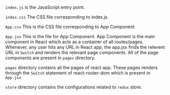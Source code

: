 `index.js` is the JavaScript entry point.

`index.css` The CSS file corresponding to index.js.

`App.css` This is the CSS file corresponding to App Component

`App.jsx` This is the file for App Component. App Component is the main component in React which acts as a container of all routes/pages. Whenever, any user hits any URL in React app, the app.jsx finds the relevent URL in `Switch` and renders the relevant page components. All of the page components are present in `pages` directory.

`pages` directory contains all the pages of react app. These pages renders through the `Switch` statement of react-router-dom which is present in `App.jsx`

`store` directory contains the configurations related to `redux` store.
